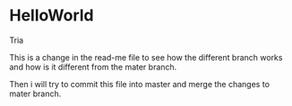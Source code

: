 # HelloWorld
Tria


This is a change in the read-me file to see how the different branch works and how is it different from the mater branch.


Then i will  try to commit this file into master and merge the changes to mater branch.
